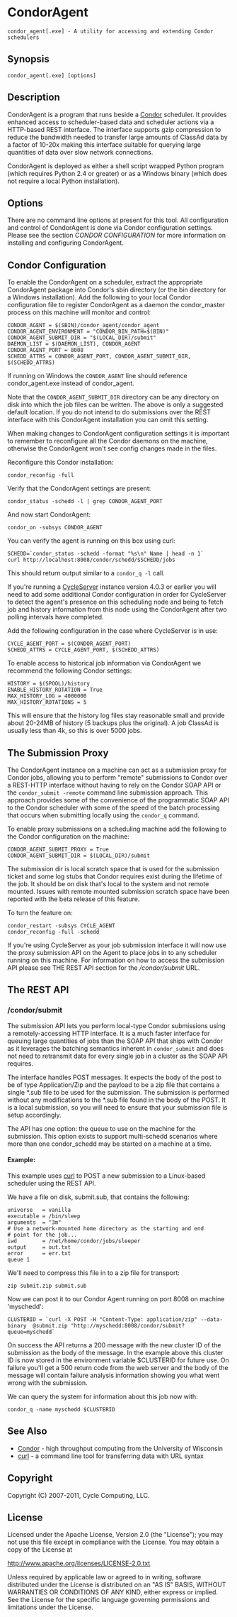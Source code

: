 # CondorAgent

	condor_agent[.exe] - A utility for accessing and extending Condor schedulers

## Synopsis

	condor_agent[.exe] [options]

## Description

CondorAgent is a program that runs beside a [Condor][condor] scheduler. It provides enhanced access to scheduler-based data and scheduler actions via a HTTP-based REST interface. The interface supports gzip compression to reduce the bandwidth needed to transfer large amounts of ClassAd data by a factor of 10-20x making this interface suitable for querying large quantities of data over slow network connections.

CondorAgent is deployed as either a shell script wrapped Python program (which requires Python 2.4 or greater) or as a Windows binary (which does not require a local Python installation).

## Options

There are no command line options at present for this tool. All configuration and control of CondorAgent is done via Condor configuration settings. Please see the section *CONDOR CONFIGURATION* for more information on installing and configuring CondorAgent.

## Condor Configuration

To enable the CondorAgent on a scheduler, extract the appropriate CondorAgent package into Condor's sbin directory (or the bin directory for a Windows installation). Add the following to your local Condor configuration file to register CondorAgent as a daemon the condor_master process on this machine will monitor and control:

	CONDOR_AGENT = $(SBIN)/condor_agent/condor_agent
	CONDOR_AGENT_ENVIRONMENT = "CONDOR_BIN_PATH=$(BIN)"
	CONDOR_AGENT_SUBMIT_DIR = "$(LOCAL_DIR)/submit"
	DAEMON_LIST = $(DAEMON_LIST), CONDOR_AGENT
	CONDOR_AGENT_PORT = 8008
	SCHEDD_ATTRS = CONDOR_AGENT_PORT, CONDOR_AGENT_SUBMIT_DIR, $(SCHEDD_ATTRS)

If running on Windows the `CONDOR_AGENT` line should reference condor_agent.exe instead of condor_agent.

Note that the `CONDOR_AGENT_SUBMIT_DIR` directory can be any directory on disk into which the job files can  be written. The above is only a suggested default location. If you do not intend to do submissions over the REST interface with this CondorAgent installation you can omit this setting.

When making changes to CondorAgent configuration settings it is important to remember to reconfigure all the Condor daemons on the machine, otherwise the CondorAgent won't see config changes made in the files.

Reconfigure this Condor installation:

	condor_reconfig -full

Verify that the CondorAgent settings are present:

	condor_status -schedd -l | grep CONDOR_AGENT_PORT

And now start CondorAgent:

	condor_on -subsys CONDOR_AGENT

You can verify the agent is running on this box using curl:

	SCHEDD=`condor_status -schedd -format "%s\n" Name | head -n 1`
	curl http://localhost:8008/condor/schedd/$SCHEDD/jobs

This should return output similar to a `condor_q -l` call.

If you're running a [CycleServer][cycleserver] instance version 4.0.3 or earlier you will need to add some additional Condor configuration in order for CycleServer to detect the agent's presence on this scheduling node and being to fetch job and history information from this node using the CondorAgent after two polling intervals have completed.

Add the following configuration in the case where CycleServer is in use:

	CYCLE_AGENT_PORT = $(CONDOR_AGENT_PORT)
	SCHEDD_ATTRS = CYCLE_AGENT_PORT, $(SCHEDD_ATTRS)

To enable access to historical job information via CondorAgent we recommend the following Condor settings:

	HISTORY = $(SPOOL)/history
	ENABLE_HISTORY_ROTATION = True
	MAX_HISTORY_LOG = 4000000
	MAX_HISTORY_ROTATIONS = 5

This will ensure that the history log files stay reasonable small and provide about 20-24MB of history (5 backups plus the original). A job ClassAd is usually less than 4k, so this is over 5000 jobs.

## The Submission Proxy

The CondorAgent instance on a machine can act as a submission proxy for Condor jobs, allowing you to perform "remote" submissions to Condor over a REST-HTTP interface without having to rely on the Condor SOAP API or the `condor_submit -remote` command line submission approach. This approach provides some of the convenience of the programmatic SOAP API to the Condor scheduler with some of the speed of the batch processing that occurs when submitting locally using the `condor_q` command.

To enable proxy submissions on a scheduling machine add the following to the Condor configuration on the machine:

	CONDOR_AGENT_SUBMIT_PROXY = True
	CONDOR_AGENT_SUBMIT_DIR = $(LOCAL_DIR)/submit

The submission dir is local scratch space that is used for the submission ticket and some log stubs that Condor requires exist during the lifetime of the job. It should be on disk that's local to the system and not remote mounted. Issues with remote mounted submission scratch space have been reported with the beta release of this feature.

To turn the feature on:

	condor_restart -subsys CYCLE_AGENT
	condor_reconfig -full -schedd

If you're using CycleServer as your job submission interface it will now use the proxy submission API on the Agent to place jobs in to any scheduler running on this machine. For information on how to access the submission API please see THE REST API section for the */condor/submit* URL.

## The REST API

### /condor/submit

The submission API lets you perform local-type Condor submissions using a remotely-accessing HTTP interface. It is a much faster interface for queuing large quantities of jobs than the SOAP API that ships with Condor as it leverages the batching semantics inherent in `condor_submit` and does not need to retransmit data for every single job in a cluster as the SOAP API requires.

The interface handles POST messages. It expects the body of the post to be of type Application/Zip and the payload to be a zip file that contains a single *.sub file to be used for the submission. The submission is performed without any modifications to the *.sub file found in the body of the POST. It is a local submission, so you will need to ensure that your submission file is setup accordingly.

The API has one option: the queue to use on the machine for the submission. This option exists to support multi-schedd scenarios where more than one condor_schedd may be started on a machine at a time.

#### Example:

This example uses [curl][] to POST a new submission to a Linux-based scheduler using the REST API.

We have a file on disk, submit.sub, that contains the following:
	
	universe   = vanilla
	executable = /bin/sleep
	arguments  = "3m"
	# Use a network-mounted home directory as the starting and end
	# point for the job...
	iwd        = /net/home/condor/jobs/sleeper
	output     = out.txt
	error      = err.txt
	queue 1

We'll need to compress this file in to a zip file for transport:
	
	zip submit.zip submit.sub
	
Now we can post it to our Condor Agent running on port 8008 on machine 'myschedd':
	
	CLUSTERID = `curl -X POST -H "Content-Type: application/zip" --data-binary 	@submit.zip "http://myschedd:8008/condor/submit?queue=myschedd`
		
On success the API returns a 200 message with the new cluster ID of the submission as the body of the message. In the example above this cluster ID is now stored in the environment variable $CLUSTERID for future use. On failure you'll get a 500 return code from the web server and the body of the message will contain failure analysis information showing you what went wrong with the submission.
	
We can query the system for information about this job now with:
	
	condor_q -name myschedd $CLUSTERID	
	
## See Also

* [Condor][condor] - high throughput computing from the University of Wisconsin
* [curl][] - a command line tool for transferring data with URL syntax

## Copyright

Copyright (C) 2007-2011, Cycle Computing, LLC.

## License

Licensed under the Apache License, Version 2.0 (the "License"); you may not use this file except in compliance with the License.  You may obtain a copy of the License at

<http://www.apache.org/licenses/LICENSE-2.0.txt>

Unless required by applicable law or agreed to in writing, software distributed under the License is distributed on an "AS IS" BASIS, WITHOUT WARRANTIES OR CONDITIONS OF ANY KIND, either express or implied. See the License for the specific language governing permissions and limitations under the License.

[cycleserver]:http://www.cyclecomputing.com/cycleserver/overview
[condor]:http://www.uwisc.cs.edu/condor
[curl]:http://curl.haxx.se/